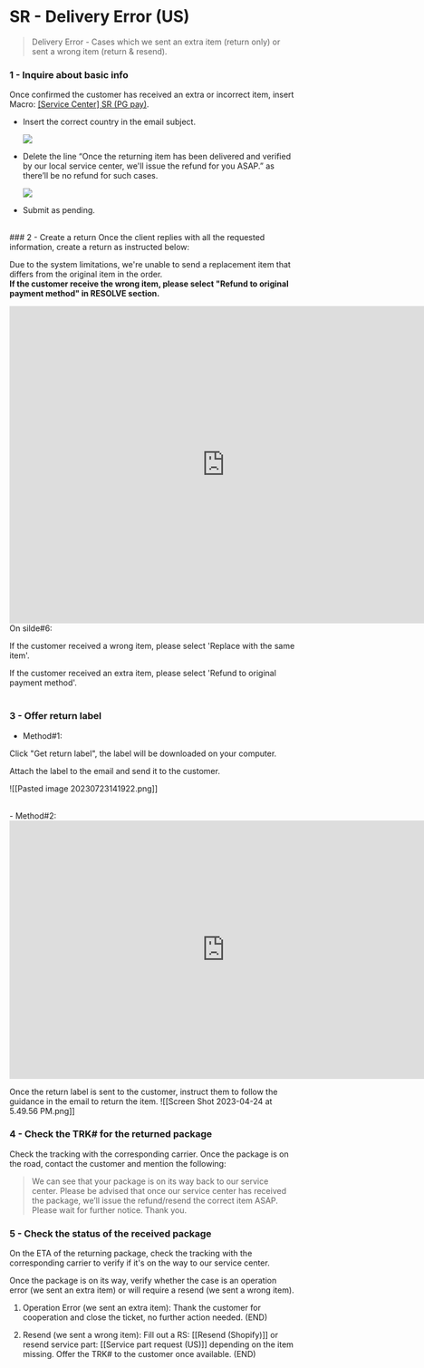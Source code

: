 # SR - Delivery Error (US)

> Delivery Error - Cases which we sent an extra item (return only) or sent a wrong item (return & resend).

### 1 - Inquire about basic info
Once confirmed the customer has received an extra or incorrect item, insert Macro: <u>[Service Center] SR (PG pay)</u>. 
   
- Insert the correct country in the email subject. 
   
   ![](https://lh6.googleusercontent.com/B9WsXkXUGJz2mZjdxPtBNdhj_RA0aMjHmyLJj1KIXhqP0qyvR96VTB1p2ZomNWsFZtsHzU-wiEU_l1jXmEAYUXnDFZco-3TAy3lpaN5J4E5txpc1ENwka_Cs8pbb0Th4-LZ78YfyNngGE_Wpgq3Yceoxndy_vkQcL1eCB4I6OxGB84Kw_yzcHsSZLcrc)
   
- Delete the line “Once the returning item has been delivered and verified by our local service center, we'll issue the refund for you ASAP.” as there’ll be no refund for such cases.
   
   ![](https://lh6.googleusercontent.com/N6UjSRypjb4qMUMHjU8ZLXO2a4XNNP1oqzhmxkbDTZy1avS17DF0zp15XND4wpMGMxARZtSASalri-Z5XPhQDw8VxLigczn9-YI9LQeUS3VuolNhY7SCRetZ1odnGtgCLZ9nk8ZmVOvWEiDbzCYHz1vdT5o_Ze9P3e6iWozUuWWu92VJbAKovsUajk95)
   
- Submit as pending. 

<br>
### 2 - Create a return
Once the client replies with all the requested information, create a return as instructed below:

Due to the system limitations, we're unable to send a replacement item that differs from the original item in the order.  
**If the customer receive the wrong item, please select "Refund to original payment method" in RESOLVE section.**

<iframe src="https://docs.google.com/presentation/d/e/2PACX-1vQ3Nvhf-NB8uydO3u-8-iXva9A48PbK1KLtv8HtoIg1T87MxTw33AXtGn1v_YJ_FyExsZRwLQdQ6DF3/embed?start=false&loop=false" frameborder="0" width="760" height="560" allowfullscreen="true" mozallowfullscreen="true" webkitallowfullscreen="true"></iframe>
On silde#6:

If the customer received a wrong item, please select 'Replace with the same item'.

If the customer received an extra item, please select 'Refund to original payment method'.
<br>
<br>
### 3 - Offer return label

- Method#1:

Click "Get return label", the label will be downloaded on your computer.

Attach the label to the email and send it to the customer.

![[Pasted image 20230723141922.png]]

<br>
- Method#2:
<iframe src="https://docs.google.com/presentation/d/e/2PACX-1vQs3QqZKzBN0o5ipV_h_uIw4eBwK-XNbrj_6iTlMcildrtbDwsA2egFFqC7HB3QwTvN3DW-MHCIRhek/embed?start=false" frameborder="0" width="760" height="456" allowfullscreen="true" mozallowfullscreen="true" webkitallowfullscreen="true"></iframe>

Once the return label is sent to the customer, instruct them to follow the guidance in the email to return the item.
![[Screen Shot 2023-04-24 at 5.49.56 PM.png]]


### 4 - Check the TRK# for the returned package
Check the tracking with the corresponding carrier. Once the package is on the road, contact the customer and mention the following:

> We can see that your package is on its way back to our service center. Please be advised that once our service center has received the package, we’ll issue the refund/resend the correct item ASAP. Please wait for further notice. Thank you.

### 5 - Check the status of the received package
On the ETA of the returning package, check the tracking with the corresponding carrier to verify if it's on the way to our service center. 

Once the package is on its way, verify whether the case is an operation error (we sent an extra item) or will require a resend (we sent a wrong item).

1. Operation Error (we sent an extra item): Thank the customer for cooperation and close the ticket, no further action needed. (END)
   
2. Resend (we sent a wrong item):  Fill out a RS: [[Resend (Shopify)]] or resend service part: [[Service part request (US)]] depending on the item missing. Offer the TRK# to the customer once available. (END)